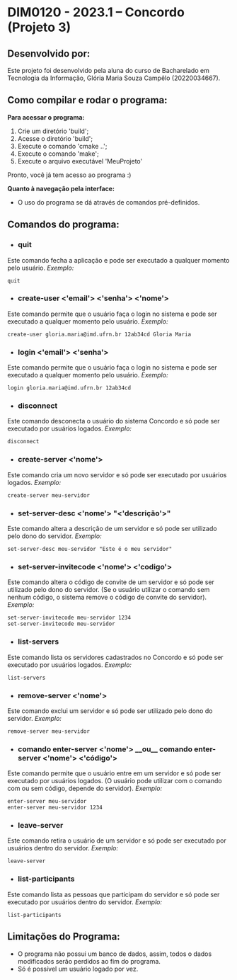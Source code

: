 # DIM0120 - 2023.1 – Concordo (Projeto 3)

## Desenvolvido por:
Este projeto foi desenvolvido pela aluna do curso de Bacharelado em Tecnologia da Informação, Glória Maria Souza Campêlo (20220034667).


## Como compilar e rodar o programa:
__Para acessar o programa:__
1. Crie um diretório 'build';
1. Acesse o diretório 'build';
1. Execute o comando 'cmake ..';
1. Execute o comando 'make';
1. Execute o arquivo executável 'MeuProjeto'

Pronto, você já tem acesso ao programa :)

__Quanto à navegação pela interface:__ <br>
- O uso do programa se dá através de comandos pré-definidos.

## Comandos do programa:
- <h3>quit</h3>
Este comando fecha a aplicação e pode ser executado a qualquer momento pelo usuário.
_Exemplo:_ 
```
quit
```

- <h3>create-user <'email'> <'senha'> <'nome'></h3>
Este comando permite que o usuário faça o login no sistema e pode ser executado a qualquer momento pelo usuário.
_Exemplo:_ 
```
create-user gloria.maria@imd.ufrn.br 12ab34cd Gloria Maria
```

- <h3>login <'email'> <'senha'></h3>
Este comando permite que o usuário faça o login no sistema e pode ser executado a qualquer momento pelo usuário.
_Exemplo:_ 
```
login gloria.maria@imd.ufrn.br 12ab34cd
```

- <h3>disconnect</h3>
Este comando desconecta o usuário do sistema Concordo e só pode ser executado por usuários logados.
_Exemplo:_ 
```
disconnect
```

- <h3>create-server <'nome'></h3>
Este comando cria um novo servidor  e só pode ser executado por usuários logados.
_Exemplo:_ 
```
create-server meu-servidor
```

- <h3>set-server-desc <'nome'> "<'descrição'>"</h3>
Este comando altera a descrição de um servidor e só pode ser utilizado pelo dono do servidor.
_Exemplo:_ 
```
set-server-desc meu-servidor "Este é o meu servidor"
```

- <h3>set-server-invitecode <'nome'> <'codigo'></h3>
Este comando altera o código de convite de um servidor e só pode ser utilizado pelo dono do servidor. (Se o usuário utilizar o comando sem nenhum código, o sistema remove o código de convite do servidor).
_Exemplo:_ 
```
set-server-invitecode meu-servidor 1234
set-server-invitecode meu-servidor
```

- <h3>list-servers</h3>
Este comando lista os servidores cadastrados no Concordo e só pode ser executado por usuários logados.
_Exemplo:_ 
```
list-servers
```

- <h3>remove-server <'nome'></h3>
Este comando exclui um servidor e só pode ser utilizado pelo dono do servidor. 
_Exemplo:_ 
```
remove-server meu-servidor
```

- <h3>comando enter-server <'nome'> __ou__ comando enter-server <'nome'> <'código'></h3>
Este comando permite que o usuário entre em um servidor e só pode ser executado por usuários logados. (O usuário pode utilizar com o comando com ou sem código, depende do servidor).
_Exemplo:_ 
```
enter-server meu-servidor
enter-server meu-servidor 1234
```

- <h3>leave-server</h3>
Este comando retira o usuário de um servidor e só pode ser executado por usuários dentro do servidor.
_Exemplo:_ 
```
leave-server
```

- <h3>list-participants</h3>
Este comando lista as pessoas que participam do servidor e só pode ser executado por usuários dentro do servidor.
_Exemplo:_ 
```
list-participants
```

## Limitações do Programa:
- O programa não possui um banco de dados, assim, todos o dados modificados serão perdidos ao fim do programa.
- Só é possível um usuário logado por vez.